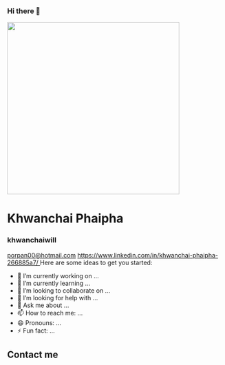 ### Hi there 👋

<img src="https://avatars0.githubusercontent.com/u/64489050?s=460&u=7ba41ef7e577172978574c7b11c77418b6ea60f3&v=4-512" width = "400" />
<br>
<h1> Khwanchai Phaipha</h1>
<h3> khwanchaiwill </h3>
<a href= "mailto:porpan00@hotmail.com">porpan00@hotmail.com</a>
<a href= "https://www.linkedin.com/in/khwanchai-phaipha-266885a7/" align="center">https://www.linkedin.com/in/khwanchai-phaipha-266885a7/ </a>
Here are some ideas to get you started:

- 🔭 I’m currently working on ...
- 🌱 I’m currently learning ...
- 👯 I’m looking to collaborate on ...
- 🤔 I’m looking for help with ...
- 💬 Ask me about ...
- 📫 How to reach me: ...
- 😄 Pronouns: ...
- ⚡ Fun fact: ...
## Contact me


